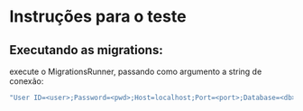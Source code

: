 # Instruções para o teste


## Executando as migrations:

execute o MigrationsRunner, passando como argumento a string de conexão:


```bash
"User ID=<user>;Password=<pwd>;Host=localhost;Port=<port>;Database=<db>;Pooling=true;"
```

